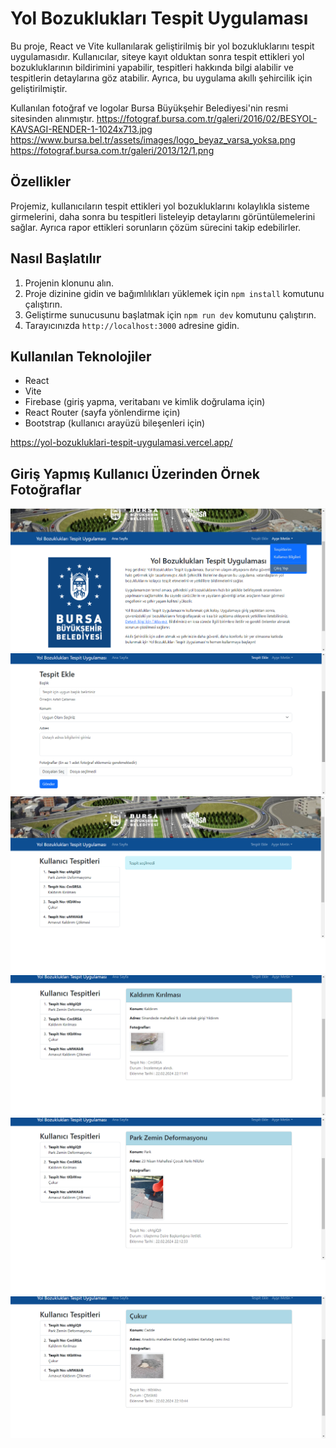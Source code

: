 # Yol Bozuklukları Tespit Uygulaması

Bu proje, React ve Vite kullanılarak geliştirilmiş bir yol bozukluklarını tespit uygulamasıdır. Kullanıcılar, siteye kayıt olduktan sonra tespit ettikleri yol bozukluklarının bildirimini yapabilir, tespitleri hakkında bilgi alabilir ve tespitlerin detaylarına göz atabilir. Ayrıca, bu uygulama akıllı şehircilik için geliştirilmiştir.

Kullanılan fotoğraf ve logolar Bursa Büyükşehir Belediyesi'nin resmi sitesinden alınmıştır.
https://fotograf.bursa.com.tr/galeri/2016/02/BESYOL-KAVSAGI-RENDER-1-1024x713.jpg
https://www.bursa.bel.tr/assets/images/logo_beyaz_varsa_yoksa.png
https://fotograf.bursa.com.tr/galeri/2013/12/1.png

## Özellikler

Projemiz, kullanıcıların tespit ettikleri yol bozukluklarını kolaylıkla sisteme girmelerini, daha sonra bu tespitleri listeleyip detaylarını görüntülemelerini sağlar. Ayrıca rapor ettikleri sorunların çözüm sürecini takip edebilirler.

## Nasıl Başlatılır

1. Projenin klonunu alın.
2. Proje dizinine gidin ve bağımlılıkları yüklemek için `npm install` komutunu çalıştırın.
3. Geliştirme sunucusunu başlatmak için `npm run dev` komutunu çalıştırın.
4. Tarayıcınızda `http://localhost:3000` adresine gidin.

## Kullanılan Teknolojiler

- React
- Vite
- Firebase (giriş yapma, veritabanı ve kimlik doğrulama için)
- React Router (sayfa yönlendirme için)
- Bootstrap (kullanıcı arayüzü bileşenleri için)

https://yol-bozukluklari-tespit-uygulamasi.vercel.app/

## Giriş Yapmış Kullanıcı Üzerinden Örnek Fotoğraflar

![Kullanıcı Girişi](/public/1.png)
![Tespit Ekle](/public/6.png)
![Tespitlerim Sayfası](/public/2.png)
![Örnek Tespit1](/public/3.png)
![Örnek Tespit2](/public/4.png)
![Örnek Tespit3](/public/5.png)

